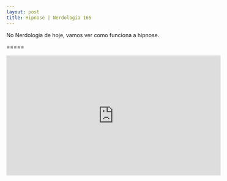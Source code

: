 ```yaml
---
layout: post
title: Hipnose | Nerdologia 165
---
```


No Nerdologia de hoje, vamos ver como funciona a hipnose.

=====

<iframe width="560" height="315" src="https://www.youtube.com/embed/alsciIzdUFY" frameborder="0" allowfullscreen></iframe>
